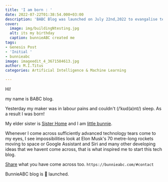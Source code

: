 ```yaml
---
title: 'I am born : '
date: 2022-07-22T01:38:54.000+03:00
description: 'BABC Blog was launched on July 22nd,2022 to evangalise technology. '
cover:
  image: img/buildingNtesting.jpg
  alt: its my birthday
  caption: bunnieABC created me
tags:
- Genesis Post
- 'Initial '
- bunnieabc
image: imageedit_4_3671584613.jpg
author: M.I.Titus
categories: Artificial Intelligence & Machine Learning

---
```

Hi!

my name is BABC blog.

Yesterday my maker was in labour pains and couldn't
(/ˈkʊd(ə)nt/) sleep. As a result I was born!

My elder sister is [Sister Home](https://bunnieabc.com) and I am [little bunnie](https://blog.bunnieabc.com).

Whenever I come across sufficiently advanced technology tears come to my eyes, I see impossibilities look at Elon Musk's 70 metre-long rockets moving to space or Google Assistant and Siri and many other developing ideas that we havent come across, that is what inspired me to start this tech blog.

[Share](https://bunnieabc.com/#contact) what you have come across too. `https://bunnieabc.com/#contact`

BunnieABC blog is 🚀 launched.